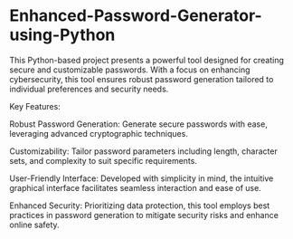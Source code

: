 # Enhanced-Password-Generator-using-Python
This Python-based project presents a powerful tool designed for creating secure and customizable passwords. With a focus on enhancing cybersecurity, this tool ensures robust password generation tailored to individual preferences and security needs.

Key Features:

Robust Password Generation: Generate secure passwords with ease, leveraging advanced cryptographic techniques.

Customizability: Tailor password parameters including length, character sets, and complexity to suit specific requirements.

User-Friendly Interface: Developed with simplicity in mind, the intuitive graphical interface facilitates seamless interaction and ease of use.

Enhanced Security: Prioritizing data protection, this tool employs best practices in password generation to mitigate security risks and enhance online safety.
